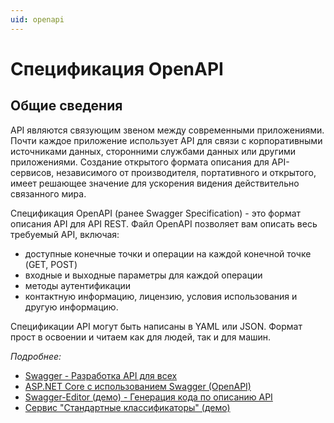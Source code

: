 ```yaml
---
uid: openapi
---
```


# Спецификация OpenAPI

## Общие сведения

API являются связующим звеном между современными приложениями. Почти каждое приложение использует API для связи с корпоративными источниками данных, сторонними службами данных или другими приложениями. Создание открытого формата описания для API-сервисов, независимого от производителя, портативного и открытого, имеет решающее значение для ускорения видения действительно связанного мира.

Спецификация OpenAPI (ранее Swagger Specification) - это формат описания API для API REST. Файл OpenAPI позволяет вам описать весь требуемый API, включая:

- доступные конечные точки и операции на каждой конечной точке (GET, POST)
- входные и выходные параметры для каждой операции
- методы аутентификации
- контактную информацию, лицензию, условия использования и другую информацию.

Спецификации API могут быть написаны в YAML или JSON. Формат прост в освоении и читаем как для людей, так и для машин.

_Подробнее:_

- [Swagger - Разработка API для всех](https://swagger.io/)
- [ASP.NET Core с использованием Swagger (OpenAPI)](https://docs.microsoft.com/ru-ru/aspnet/core/tutorials/web-api-help-pages-using-swagger?view=aspnetcore-3.1)
- [Swagger-Editor (демо) - Генерация кода по описанию API](https://editor.swagger.io/)
- [Сервис "Cтандартные классификаторы" (демо)](http://refbooks.infdev.com.ua/swagger)
